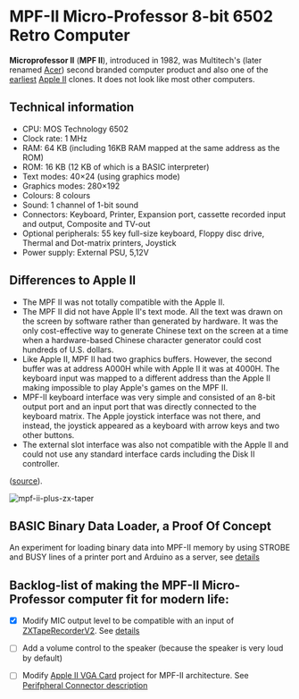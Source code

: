 # MPF-II Micro-Professor 8-bit 6502 Retro Computer

**Microprofessor II** (**MPF II**), introduced in 1982, was Multitech's (later renamed [Acer](https://en.wikipedia.org/wiki/Acer_Inc.)) second branded computer product and also one of the [earliest](https://en.wikipedia.org/wiki/List_of_Apple_II_clones) [Apple II](https://en.wikipedia.org/wiki/Apple_II) clones. It does not look like most other computers.

## Technical information

- CPU: MOS Technology 6502
- Clock rate: 1 MHz
- RAM: 64 KB (including 16KB RAM mapped at the same address as the ROM)
- ROM: 16 KB (12 KB of which is a BASIC interpreter)
- Text modes: 40×24 (using graphics mode)
- Graphics modes: 280×192
- Colours: 8 colours
- Sound: 1 channel of 1-bit sound
- Connectors: Keyboard, Printer, Expansion port, cassette recorded input and output, Composite and TV-out
- Optional peripherals: 55 key full-size keyboard, Floppy disc drive, Thermal and Dot-matrix printers, Joystick
- Power supply: External PSU, 5,12V

## Differences to Apple II
- The MPF II was not totally compatible with the Apple II.
- The MPF II did not have Apple II's text mode. All the text was drawn on the screen by software rather than generated by hardware. It was the only cost-effective way to generate Chinese text on the screen at a time when a hardware-based Chinese character generator could cost hundreds of U.S. dollars.
- Like Apple II, MPF II had two graphics buffers. However, the second buffer was at address A000H while with Apple II it was at 4000H. The keyboard input was mapped to a different address than the Apple II making impossible to play Apple's games on the MPF II.
- MPF-II keyboard interface was very simple and consisted of an 8-bit output port and an input port that was directly connected to the keyboard matrix. The Apple joystick interface was not there, and instead, the joystick appeared as a keyboard with arrow keys and two other buttons.
- The external slot interface was also not compatible with the Apple II and could not use any standard interface cards including the Disk II controller.

([source](https://en.wikipedia.org/wiki/Microprofessor_II)).

![mpf-ii-plus-zx-taper](Photos/mpf-ii-plus-zx-taper.jpg)

## BASIC Binary Data Loader, a Proof Of Concept

An experiment for loading binary data into MPF-II memory by using STROBE and BUSY lines of a printer port and Arduino as a server, see [details](BasicDataLoader)

## Backlog-list of making the MPF-II Micro-Professor computer fit for modern life:

- [x] Modify MIC output level to be compatible with an input of [ZXTapeRecorderV2](https://trolsoft.ru/en/sch/zx-tapper). See [details](Docs/Modifications/MIC_level)

- [ ] Add a volume control to the speaker (because the speaker is very loud by default)

- [ ] Modify [Apple II VGA Card](https://github.com/markadev/AppleII-VGA) project for MPF-II architecture. See [Perifpheral Connector description](Docs/MPF-II_extension_port.pdf)




